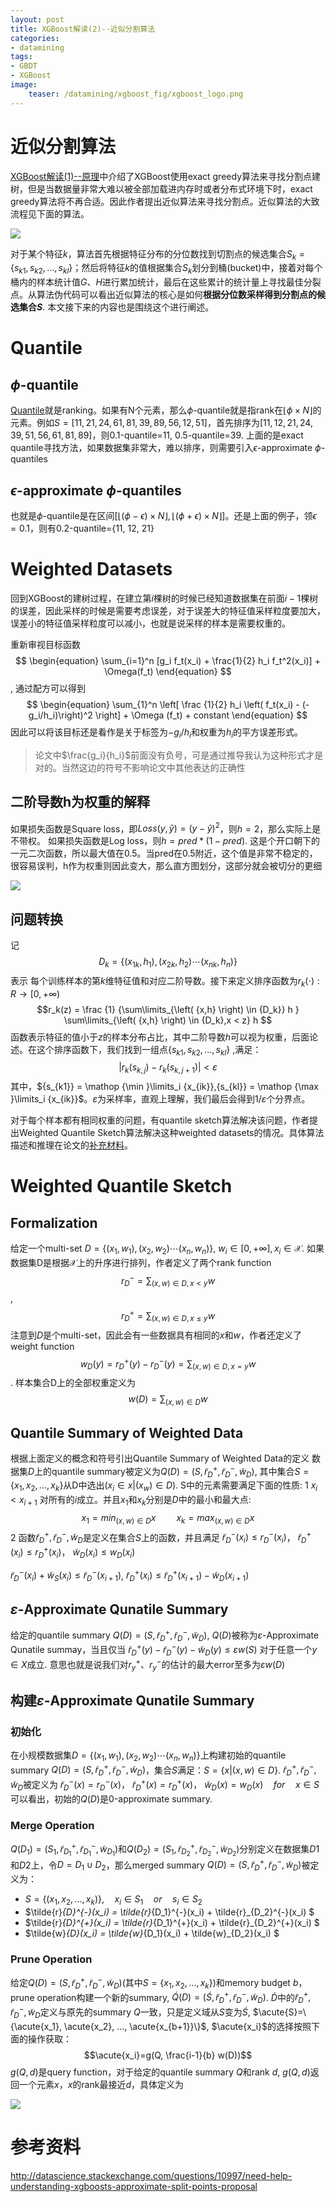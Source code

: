 ```yaml
---
layout: post
title: XGBoost解读(2)--近似分割算法
categories:
- datamining
tags:
- GBDT
- XGBoost
image:
    teaser: /datamining/xgboost_fig/xgboost_logo.png
---
```


# 近似分割算法
[XGBoost解读(1)--原理](https://yxzf.github.io/2017/03/xgboost-v1/)中介绍了XGBoost使用exact greedy算法来寻找分割点建树，但是当数据量非常大难以被全部加载进内存时或者分布式环境下时，exact greedy算法将不再合适。因此作者提出近似算法来寻找分割点。近似算法的大致流程见下面的算法。

![](/images/datamining/xgboost_fig/tree_split1.png)

对于某个特征$k$，算法首先根据特征分布的分位数找到切割点的候选集合$S_k =  \{s_{k1}, s_{k2}, ... ,s_{kl}\}$；然后将特征$k$的值根据集合$S_k$划分到桶(bucket)中，接着对每个桶内的样本统计值$G$、$H$进行累加统计，最后在这些累计的统计量上寻找最佳分裂点。从算法伪代码可以看出近似算法的核心是如何**根据分位数采样得到分割点的候选集合$S$**.  本文接下来的内容也是围绕这个进行阐述。 

# Quantile
## $\phi$-quantile
[Quantile](http://www.mathcs.emory.edu/~cheung/Courses/584-StreamDB/Syllabus/08-Quantile/Greenwald.html)就是ranking。如果有N个元素，那么$\phi$-quantile就是指rank在$\lfloor \phi \times N \rfloor$的元素。例如$S=[11, 21, 24, 61, 81, 39, 89, 56, 12, 51]$，首先排序为$[11, 12,  21,  24,  39,  51,  56,  61,  81,  89]$，则0.1-quantile=11, 0.5-quantile=39. 上面的是exact quantile寻找方法，如果数据集非常大，难以排序，则需要引入$\epsilon$-approximate $\phi$-quantiles

## $\epsilon$-approximate $\phi$-quantiles
也就是$\phi$-quantile是在区间$[ \lfloor (\phi - \epsilon) \times N \rfloor, \lfloor (\phi + \epsilon) \times N \rfloor]$。还是上面的例子，领$\epsilon=0.1$，则有0.2-quantile={11, 12, 21}

# Weighted  Datasets
回到XGBoost的建树过程，在建立第$i$棵树的时候已经知道数据集在前面$i-1$棵树的误差，因此采样的时候是需要考虑误差，对于误差大的特征值采样粒度要加大，误差小的特征值采样粒度可以减小，也就是说采样的样本是需要权重的。

重新审视目标函数
$$
\begin{equation}
\sum_{i=1}^n [g_i f_t(x_i) + \frac{1}{2} h_i f_t^2(x_i)] + \Omega(f_t)
\end{equation}
$$, 通过配方可以得到
$$
\begin{equation}
\sum_{1}^n \left[ \frac {1}{2}  h_i \left( f_t(x_i) - (-g_i/h_i)\right)^2 \right] + \Omega (f_t) + constant
\end{equation}
$$
因此可以将该目标还是看作是关于标签为${-{g_i}/{h_i}}$和权重为$h_i$的平方误差形式。
> 论文中$\frac{g_i}{h_i}$前面没有负号，可是通过推导我认为这种形式才是对的。当然这边的符号不影响论文中其他表达的正确性

## 二阶导数h为权重的解释
如果损失函数是Square loss，即$Loss(y, \widehat y) = (y - \widehat y)^2$，则$h=2$，那么实际上是不带权。
如果损失函数是Log loss，则$h=pred* (1 - pred)$. 这是个开口朝下的一元二次函数，所以最大值在0.5。当pred在0.5附近，这个值是非常不稳定的，很容易误判，h作为权重则因此变大，那么直方图划分，这部分就会被切分的更细

![](/images/datamining/xgboost_fig/weighted.png)

## 问题转换
记$${D_k} = \left\{ {\left( {{x_{1k}},{h_1}} \right),\left( {{x_{2k}},{h_2}} \right) \cdots \left( {{x_{nk}},{h_n}} \right)} \right\}$$表示 每个训练样本的第$k$维特征值和对应二阶导数。接下来定义排序函数为$r_k(\cdot):R \rightarrow[0, +\infty)$
$$r_k(z) = \frac {1} {\sum\limits_{\left( {x,h} \right) \in {D_k}} h } \sum\limits_{\left( {x,h} \right) \in {D_k},x < z} h $$
函数表示特征的值小于$z$的样本分布占比，其中二阶导数$h$可以视为权重，后面论述。在这个排序函数下，我们找到一组点$\{s_{k1}, s_{k2}, ... ,s_{kl}\}$ ,满足：
$$\left| r_k \left( s_{k,j} \right) - {r_k}\left( {{s_{k,j + 1}}} \right) \right| < \varepsilon$$
其中，${s_{k1}} = \mathop {\min }\limits_i {x_{ik}},{s_{kl}} = \mathop {\max }\limits_i {x_{ik}}$。$\varepsilon$为采样率，直观上理解，我们最后会得到$1/\varepsilon$个分界点。

对于每个样本都有相同权重的问题，有quantile sketch算法解决该问题，作者提出Weighted Quantile Sketch算法解决这种weighted datasets的情况。具体算法描述和推理在论文的[补充材料](http://homes.cs.washington.edu/~tqchen/pdf/xgboost-supp.pdf)。

# Weighted Quantile Sketch
## Formalization
给定一个multi-set $D = \left\{ {\left( {{x_{1}},{w_1}} \right),\left( {{x_{2}},{w_2}} \right) \cdots \left( {{x_{n}},{w_n}} \right)} \right\}$, $w_i\in [0, +\infty], x_i \in \mathcal{X}$. 如果数据集D是根据$\mathcal{X}$上的升序进行排列，作者定义了两个rank function 
$$r_{D}^{-} = \sum_{(x, w)\in D, x<y} w$$, 
$$r_{D}^{+} = \sum_{(x, w)\in D, x\leq y} w$$
注意到$D$是个multi-set，因此会有一些数据具有相同的$x$和$w$，作者还定义了weight function 
$$w_{D}(y) = r_{D}^{+}(y) - r_{D}^{-}(y) = \sum_{(x,w)\in D, x=y}w$$. 样本集合D上的全部权重定义为
$$w(D) = \sum_{(x, w)\in D} w$$

## Quantile Summary of Weighted Data
根据上面定义的概念和符号引出Quantile Summary of Weighted Data的定义
数据集$D$上的quantile summary被定义为$Q(D) = (S, \tilde{r}_{D}^{+}, \tilde{r}_{D}^{-}, \tilde{w}_{D})$, 其中集合$S=\{x_1,x_2,..., x_k\}$从D中选出($x_i\in {x|(x_w)\in D}$). S中的元素需要满足下面的性质:
    1 $x_i < x_{i+1}$ 对所有的$i$成立。并且$x_1$和$x_k$分别是$D$中的最小和最大点:
$$x_1=min_{(x,w)\in D} x \quad\quad x_k=max_{(x,w)\in D} x$$
    2 函数$\tilde{r}_{D}^{+}, \tilde{r}_{D}^{-}, \tilde{w}_{D}$是定义在集合$S$上的函数，并且满足
$\tilde{r}_{D}^{-}(x_i) \leq r_{D}^{-}(x_i)$， $\tilde{r}_{D}^{+}(x_i) \leq r_{D}^{+}(x_i)$， $\tilde{w}_{D}(x_i) \leq w_{D}(x_i)$

$\tilde{r}_{D}^{-}(x_i) + \tilde{w}_{S}(x_i) \leq \tilde{r}_{D}^{-} (x_{i+1})$,  $\tilde{r}_{D}^{+}(x_i) \leq \tilde{r}_{D}^{+}(x_{i+1}) - \tilde{w}_{D}(x_{i+1})$

## $\varepsilon$-Approximate Qunatile Summary
给定的quantile summary $Q(D)=(S, \tilde{r}_{D}^{+}, \tilde{r}_{D}^{-}, \tilde{w}_{D})$, $Q(D)$被称为$\varepsilon$-Approximate Qunatile summay，当且仅当 $\tilde{r}_{D}^{+}(y)-\tilde{r}_{D}^{-}(y)-\tilde{w}_{D}(y) \leq \varepsilon w(S)$ 对于任意一个$y\in X$成立.
意思也就是说我们对$r_{y}^{+}$、$r_{y}^{-}$的估计的最大error至多为$\varepsilon w(D)$

## 构建$\varepsilon$-Approximate Qunatile Summary
### 初始化
在小规模数据集$D = \left\{ {\left( {{x_{1}},{w_1}} \right),\left( {{x_{2}},{w_2}} \right) \cdots \left( {{x_{n}},{w_n}} \right)} \right\}$上构建初始的quantile summary $Q(D) = (S, \tilde{r}_{D}^{+}, \tilde{r}_{D}^{-}, \tilde{w}_{D})$，集合$S$满足：$S=\{x|(x,w)\in D\}$. $\tilde{r}_{D}^{+}, \tilde{r}_{D}^{-}, \tilde{w}_{D}$被定义为
$\tilde{r}_{D}^{-}(x) = r_{D}^{-}(x)$， $\tilde{r}_{D}^{+}(x) = r_{D}^{+}(x)$， $\tilde{w}_{D}(x) = w_{D}(x)  \quad for \quad  x\in S$
可以看出，初始的$Q(D)$是0-approximate summary.

### Merge Operation
$Q(D_1)=(S_1, \tilde{r}_{D_1}^{+}, \tilde{r}_{D_1}^{-}, \tilde{w}_{D_{1}})$和$Q(D_2)=(S_1, \tilde{r}_{D_2}^{+}, \tilde{r}_{D_2}^{-}, \tilde{w}_{D_{2}})$分别定义在数据集$D1$和$D2$上，令$D=D_1\cup D_2$，那么merged summary $Q(D)=(S, \tilde{r}_{D}^{+}, \tilde{r}_{D}^{-}, \tilde{w}_D)$被定义为：
* $S=\{(x_1, x_2, ..., x_k)\}, \quad x_i\in S_1 \quad or \quad s_i \in S_2$
* $\tilde{r}_{D}^{-}(x_i) = \tilde{r}_{D_1}^{-}(x_i) + \tilde{r}_{D_2}^{-}(x_i) $
* $\tilde{r}_{D}^{+}(x_i) = \tilde{r}_{D_1}^{+}(x_i) + \tilde{r}_{D_2}^{+}(x_i) $
* $\tilde{w}_{D}(x_i) = \tilde{w}_{D_1}(x_i) + \tilde{w}_{D_2}(x_i) $

### Prune Operation
给定$Q(D)=(S, \tilde{r}_{D}^{+}, \tilde{r}_{D}^{-}, \tilde{w}_{D})$(其中$S=\{x_1, x_2, ..., x_k\}$)和memory budget $b$，prune operation构建一个新的summary, $\acute{Q}(D)=(\acute{S}, \tilde{r}_{D}^{+}, \tilde{r}_{D}^{-}, \tilde{w}_{D})$. $\acute{D}$中的$\tilde{r}_{D}^{+}, \tilde{r}_{D}^{-}, \tilde{w}_{D}$定义与原先的summary $Q$一致，只是定义域从$S$变为$\acute{S}$, $\acute{S}=\{\acute{x_1}, \acute{x_2}, ..., \acute{x_{b+1}}\}$,  $\acute{x_i}$的选择按照下面的操作获取：
$$\acute{x_i}=g(Q, \frac{i-1}{b} w(D))$$
$g(Q, d)$是query function，对于给定的quantile summary $Q$和rank $d$, $g(Q, d)$返回一个元素$x$，$x$的rank最接近$d$，具体定义为

![](/images/datamining/xgboost_fig/query.png)

# 参考资料
http://datascience.stackexchange.com/questions/10997/need-help-understanding-xgboosts-approximate-split-points-proposal

